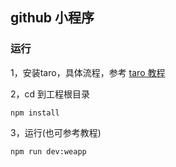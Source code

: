 
## github 小程序

### 运行

1，安装taro，具体流程，参考 [taro 教程](https://taro-docs.jd.com/taro/docs/README.html)

2，cd 到工程根目录

    npm install

3，运行(也可参考教程)

    npm run dev:weapp
